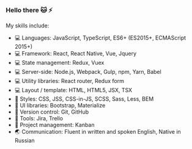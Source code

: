 ### Hello there :cat: :zap:

My skills include:
- :computer: Languages: JavaScript, TypeScript, ES6+ (ES2015+, ECMAScript 2015+)
- :computer: Framework: React, React Native, Vue, Jquery
- :computer: State management: Redux, Vuex
- :computer: Server-side: Node.js, Webpack, Gulp, npm, Yarn, Babel
- :computer: Utility libraries: React router, Redux form
- :computer: Layout / template: HTML, HTML5, JSX, TSX
- :watermelon: Styles: CSS, JSS, CSS-in-JS, SCSS, Sass, Less, BEM
- :watermelon: UI libraries: Bootstrap, Materialize
- :electric_plug: Version control: Git, GitHub
- :electric_plug: Tools: Jira, Trello
- :electric_plug: Project management: Kanban
- :earth_asia: Communication: Fluent in written and spoken English, Native in Russian
